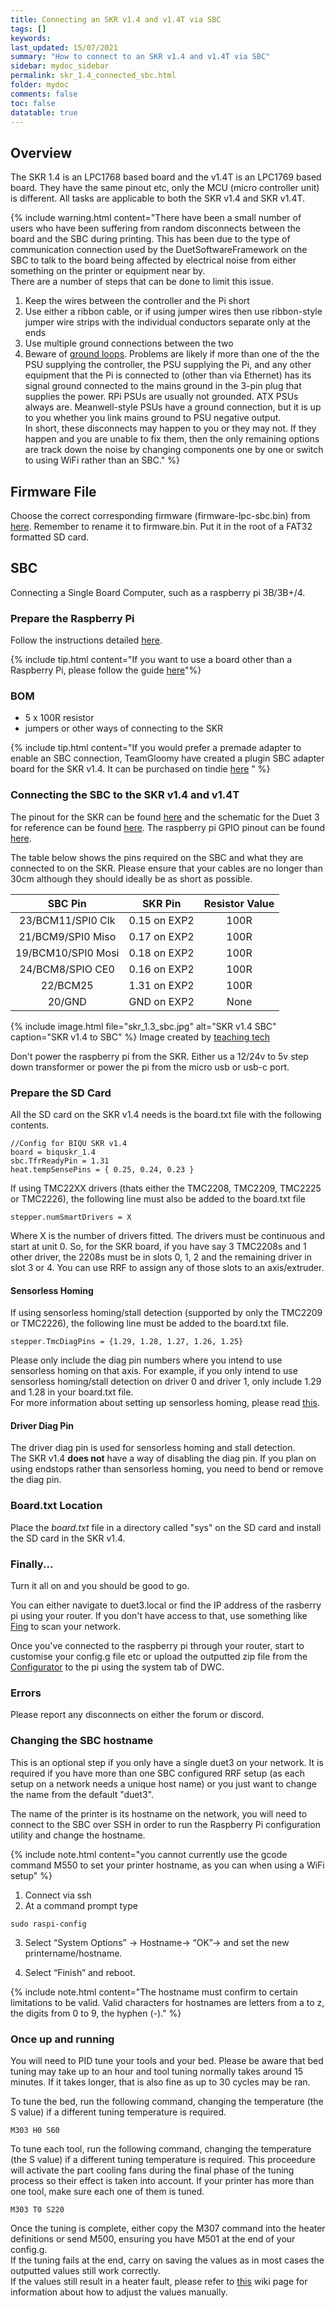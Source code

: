 ```yaml
---
title: Connecting an SKR v1.4 and v1.4T via SBC
tags: []
keywords: 
last_updated: 15/07/2021
summary: "How to connect to an SKR v1.4 and v1.4T via SBC"
sidebar: mydoc_sidebar
permalink: skr_1.4_connected_sbc.html
folder: mydoc
comments: false
toc: false
datatable: true
---
```


## Overview

The SKR 1.4 is an LPC1768 based board and the v1.4T is an LPC1769 based board. They have the same pinout etc, only the MCU (micro controller unit) is different. All tasks are applicable to both the SKR v1.4 and SKR v1.4T.

{% include warning.html content="There have been a small number of users who have been suffering from random disconnects between the board and the SBC during printing. This has been due to the type of communication connection used by the DuetSoftwareFramework on the SBC to talk to the board being affected by electrical noise from either something on the printer or equipment near by. <br/> There are a number of steps that can be done to limit this issue.<br/>
1. Keep the wires between the controller and the Pi short <br/>
2. Use either a ribbon cable, or if using jumper wires then use ribbon-style jumper wire strips with the individual conductors separate only at the ends <br/>
3. Use multiple ground connections between the two<br/>
4. Beware of [ground loops](https://docs.duet3d.com/en/User_manual/Overview/USB_ground_loops). Problems are likely if more than one of the the PSU supplying the controller, the PSU supplying the Pi, and any other equipment that the Pi is connected to (other than via Ethernet) has its signal ground connected to the mains ground in the 3-pin plug that supplies the power. RPi PSUs are usually not grounded. ATX PSUs always are. Meanwell-style PSUs have a ground connection, but it is up to you whether you link mains ground to PSU negative output.<br/>
In short, these disconnects may happen to you or they may not. If they happen and you are unable to fix them, then the only remaining options are track down the noise by changing components one by one or switch to using WiFi rather than an SBC." %}

## Firmware File

Choose the correct corresponding firmware (firmware-lpc-sbc.bin) from [here](https://github.com/gloomyandy/RepRapFirmware/releases). Remember to rename it to firmware.bin. Put it in the root of a FAT32 formatted SD card.   

## SBC

Connecting a Single Board Computer, such as a raspberry pi 3B/3B+/4.

### Prepare the Raspberry Pi

Follow the instructions detailed [here](lpc_sbc.html).

{% include tip.html content="If you want to use a board other than a Raspberry Pi, please follow the guide [here](dsf_on_armbian.html)"%}

### BOM

* 5 x 100R resistor
* jumpers or other ways of connecting to the SKR

{% include tip.html content="If you would prefer a premade adapter to enable an SBC connection, TeamGloomy have created a plugin SBC adapter board for the SKR v1.4. It can be purchased on tindie [here](https://www.tindie.com/products/pcr/reprapfirmware-raspberry-pi-to-skr-1314progtr/) " %}

### Connecting the SBC to the SKR v1.4 and v1.4T

The pinout for the SKR can be found [here](https://github.com/bigtreetech/BIGTREETECH-SKR-V1.3/blob/master/BTT%20SKR%20V1.4/Hardware/BTT%20SKR%20V1.4PIN.pdf) and the schematic for the Duet 3 for reference can be found [here](https://github.com/Duet3D/Duet3-Mainboard-6HC/blob/master/Duet3_Mainboard_v1.0/Duet3_MB_schematic_v1.0.pdf). The raspberry pi GPIO pinout can be found [here](https://www.google.com/search?q=raspberry+pi+gpio+pinout&rlz=1C1CHBD_en-GBGB889GB889&sxsrf=ALeKk01CVlA8N_CGAQqQGp-7_N3pXiV0LA:1586203613303&source=lnms&tbm=isch&sa=X&ved=2ahUKEwid56X3zNToAhXSURUIHX3IAnkQ_AUoAXoECA0QAw&biw=1920&bih=937). 

The table below shows the pins required on the SBC and what they are connected to on the SKR. Please ensure that your cables are no longer than 30cm although they should ideally be as short as possible.  

<div class="datatable-begin"></div>

| SBC Pin       | SKR Pin       | Resistor Value  |
| :-------------: |:-------------:| :---------------:|
| 23/BCM11/SPI0 Clk           | 0.15 on EXP2         | 100R            |
| 21/BCM9/SPI0 Miso    | 0.17 on EXP2         | 100R           |
| 19/BCM10/SPI0 Mosi   | 0.18 on EXP2         | 100R             |
| 24/BCM8/SPIO CE0   | 0.16 on EXP2         | 100R             |
| 22/BCM25  | 1.31 on EXP2         | 100R             |
| 20/GND   | GND on EXP2          | None             |

<div class="datatable-end"></div>

{% include image.html file="skr_1.3_sbc.jpg" alt="SKR v1.4 SBC" caption="SKR v1.4 to SBC" %} 
Image created by [teaching tech](https://www.youtube.com/channel/UCbgBDBrwsikmtoLqtpc59Bw)

Don't power the raspberry pi from the SKR. Either us a 12/24v to 5v step down transformer or power the pi from the micro usb or usb-c port.

### Prepare the SD Card

All the SD card on the SKR v1.4 needs is the board.txt file with the following contents.

```
//Config for BIQU SKR v1.4
board = biquskr_1.4
sbc.TfrReadyPin = 1.31
heat.tempSensePins = { 0.25, 0.24, 0.23 }
```

If using TMC22XX drivers (thats either the TMC2208, TMC2209, TMC2225 or TMC2226), the following line must also be added to the board.txt file
```
stepper.numSmartDrivers = X
```
Where X is the number of drivers fitted. The drivers must be continuous and start at unit 0. So, for the SKR board, if you have say 3 TMC2208s and 1 other driver, the 2208s must be in slots 0, 1, 2 and the remaining driver in slot 3 or 4. You can use RRF to assign any of those slots to an axis/extruder.  

#### Sensorless Homing

If using sensorless homing/stall detection (supported by only the TMC2209 or TMC2226), the following line must be added to the board.txt file.
```
stepper.TmcDiagPins = {1.29, 1.28, 1.27, 1.26, 1.25}
```
Please only include the diag pin numbers where you intend to use sensorless homing on that axis. For example, if you only intend to use sensorless homing/stall detection on driver 0 and driver 1, only include 1.29 and 1.28 in your board.txt file.  
For more information about setting up sensorless homing, please read [this](sensorless.html).  

#### Driver Diag Pin

The driver diag pin is used for sensorless homing and stall detection.  
The SKR v1.4 **does not** have a way of disabling the diag pin.
If you plan on using endstops rather than sensorless homing, you need to bend or remove the diag pin.  

### Board.txt Location

Place the *board.txt* file in a directory called "sys" on the SD card and install the SD card in the SKR v1.4.   

### Finally...

Turn it all on and you should be good to go.

You can either navigate to duet3.local or find the IP address of the rasberry pi using your router. If you don't have access to that, use something like [Fing](https://www.fing.com/products/fing-desktop) to scan your network.

Once you've connected to the raspberry pi through your router, start to customise your config.g file etc or upload the outputted zip file from the [Configurator](https://teamgloomy.github.io/Configurator) to the pi using the system tab of DWC.

### Errors

Please report any  disconnects on either the forum or discord.

### Changing the SBC hostname

This is an optional step if you only have a single duet3 on your network. It is required if you have more than one SBC configured RRF setup (as each setup on a network needs a unique host name) or you just want to change the name from the default "duet3".

The name of the printer is its hostname on the network, you will need to connect to the SBC over SSH in order to run the Raspberry Pi configuration utility and change the hostname.

{% include note.html content="you cannot currently use the gcode command M550 to set your printer hostname, as you can when using a WiFi setup" %}

1. Connect via ssh
2. At a command prompt type
```
sudo raspi-config
```
3. Select “System Options” -> Hostname-> “OK”-> and set the new printername/hostname.

4. Select “Finish” and reboot.

{% include note.html content="The hostname must confirm to certain limitations to be valid. Valid characters for hostnames are letters from a to z, the digits from 0 to 9, the hyphen (-)." %}  

### Once up and running

You will need to PID tune your tools and your bed. Please be aware that bed tuning may take up to an hour and tool tuning normally takes around 15 minutes. If it takes longer, that is also fine as up to 30 cycles may be ran.  

To tune the bed, run the following command, changing the temperature (the S value) if a different tuning temperature is required.  
```
M303 H0 S60
```  

To tune each tool, run the following command, changing the temperature (the S value) if a different tuning temperature is required. This proceedure will activate the part cooling fans during the final phase of the tuning process so their effect is taken into account. If your printer has more than one tool, make sure each one of them is tuned.  
```
M303 T0 S220
```

Once the tuning is complete, either copy the M307 command into the heater definitions or send M500, ensuring you have M501 at the end of your config.g.  
If the tuning fails at the end, carry on saving the values as in most cases the outputted values still work correctly.  
If the values still result in a heater fault, please refer to [this](https://docs.duet3d.com/en/User_manual/Connecting_hardware/Heaters_tuning#setting-the-model-parameters-manually) wiki page for information about how to adjust the values manually.  